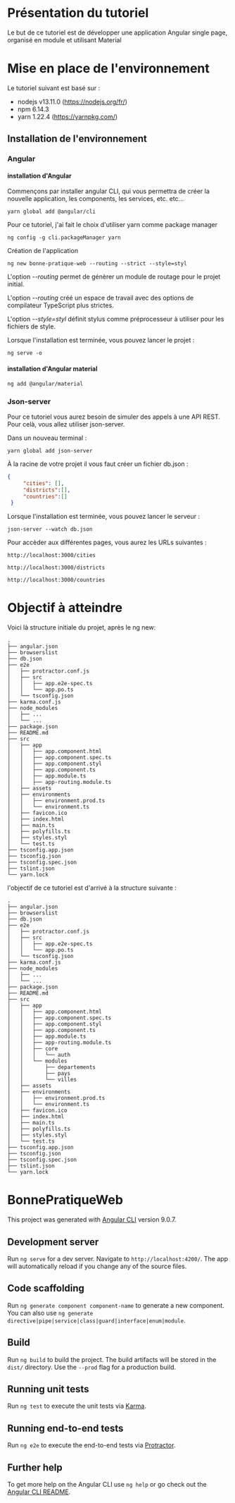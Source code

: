 # Présentation du tutoriel

Le but de ce tutoriel est de développer une application Angular single page, organisé en module et utilisant Material
 
# Mise en place de l'environnement 

Le tutoriel suivant est basé sur :

 - nodejs v13.11.0 (https://nodejs.org/fr/)
 - npm 6.14.3 
 - yarn 1.22.4 (https://yarnpkg.com/)
 
 ## Installation de l'environnement

 ### Angular
 
 #### installation d'Angular
 Commençons par installer angular CLI, qui vous permettra de créer la nouvelle application, les components, les services, etc. etc...
 
```
yarn global add @angular/cli
```

Pour ce tutoriel, j'ai fait le choix d'utiliser yarn comme package manager 
```
ng config -g cli.packageManager yarn
```

Création de l'application
```
ng new bonne-pratique-web --routing --strict --style=styl
``` 

L'option _--routing_ permet de génèrer un module de routage pour le projet initial.

L'option _--routing_ créé un espace de travail avec des options de compilateur TypeScript plus strictes.

L'option _--style=styl_  définit stylus comme préprocesseur à utiliser pour les fichiers de style.


Lorsque l'installation est terminée, vous pouvez lancer le projet :

```
ng serve -o
``` 

#### installation d'Angular material

```
ng add @angular/material
```

### Json-server

Pour ce tutoriel vous aurez besoin de simuler des appels à une API REST. Pour celà, vous allez utiliser json-server.

Dans un nouveau terminal :

```
yarn global add json-server
```

À la racine de votre projet il vous faut créer un fichier db.json :

``` json
{
     "cities": [],
     "districts":[],
     "countries":[]
 }
```

Lorsque l'installation est terminée, vous pouvez lancer le serveur :

```
json-server --watch db.json
```

Pour accèder aux différentes pages, vous aurez les URLs suivantes : 

```
http://localhost:3000/cities
```

```
http://localhost:3000/districts
```

```
http://localhost:3000/countries
```

# Objectif à atteindre 

Voici là structure initiale  du projet, après le ng new:

```
.
├── angular.json
├── browserslist
├── db.json
├── e2e
│   ├── protractor.conf.js
│   ├── src
│   │   ├── app.e2e-spec.ts
│   │   └── app.po.ts
│   └── tsconfig.json
├── karma.conf.js
├── node_modules
│   ├── ...
│   └── ...
├── package.json
├── README.md
├── src
│   ├── app
│   │   ├── app.component.html
│   │   ├── app.component.spec.ts
│   │   ├── app.component.styl
│   │   ├── app.component.ts
│   │   ├── app.module.ts
│   │   ├── app-routing.module.ts
│   ├── assets
│   ├── environments
│   │   ├── environment.prod.ts
│   │   └── environment.ts
│   ├── favicon.ico
│   ├── index.html
│   ├── main.ts
│   ├── polyfills.ts
│   ├── styles.styl
│   └── test.ts
├── tsconfig.app.json
├── tsconfig.json
├── tsconfig.spec.json
├── tslint.json
└── yarn.lock
```


l'objectif de ce tutoriel est d'arrivé à la structure suivante :

```
.
├── angular.json
├── browserslist
├── db.json
├── e2e
│   ├── protractor.conf.js
│   ├── src
│   │   ├── app.e2e-spec.ts
│   │   └── app.po.ts
│   └── tsconfig.json
├── karma.conf.js
├── node_modules
│   ├── ...
│   └── ...
├── package.json
├── README.md
├── src
│   ├── app
│   │   ├── app.component.html
│   │   ├── app.component.spec.ts
│   │   ├── app.component.styl
│   │   ├── app.component.ts
│   │   ├── app.module.ts
│   │   ├── app-routing.module.ts
│   │   ├── core
│   │   │   └── auth
│   │   └── modules
│   │       ├── departements
│   │       ├── pays
│   │       └── villes
│   ├── assets
│   ├── environments
│   │   ├── environment.prod.ts
│   │   └── environment.ts
│   ├── favicon.ico
│   ├── index.html
│   ├── main.ts
│   ├── polyfills.ts
│   ├── styles.styl
│   └── test.ts
├── tsconfig.app.json
├── tsconfig.json
├── tsconfig.spec.json
├── tslint.json
└── yarn.lock
```

# BonnePratiqueWeb

This project was generated with [Angular CLI](https://github.com/angular/angular-cli) version 9.0.7.

## Development server

Run `ng serve` for a dev server. Navigate to `http://localhost:4200/`. The app will automatically reload if you change any of the source files.

## Code scaffolding

Run `ng generate component component-name` to generate a new component. You can also use `ng generate directive|pipe|service|class|guard|interface|enum|module`.

## Build

Run `ng build` to build the project. The build artifacts will be stored in the `dist/` directory. Use the `--prod` flag for a production build.

## Running unit tests

Run `ng test` to execute the unit tests via [Karma](https://karma-runner.github.io).

## Running end-to-end tests

Run `ng e2e` to execute the end-to-end tests via [Protractor](http://www.protractortest.org/).

## Further help

To get more help on the Angular CLI use `ng help` or go check out the [Angular CLI README](https://github.com/angular/angular-cli/blob/master/README.md).
